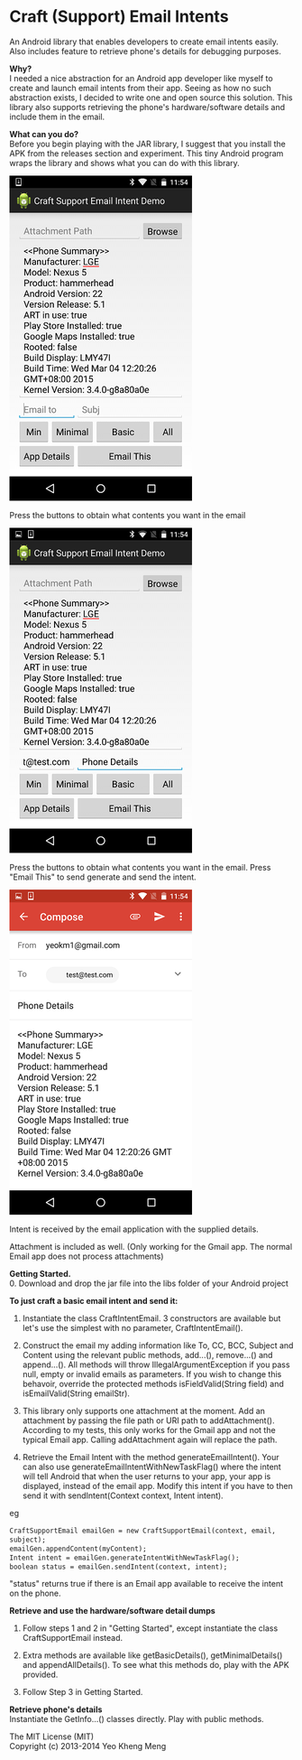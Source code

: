 Craft (Support) Email Intents
=============================

An Android library that enables developers to create email intents easily. Also includes feature to retrieve phone's details for debugging purposes.

<b>Why?</b><br>
I needed a nice abstraction for an Android app developer like myself to create and launch email intents from their app. Seeing as how no such abstraction exists, I decided to write one and open source this solution. This library also supports retrieving the phone's hardware/software details and include them in the email.

<b>What can you do?</b><br>
Before you begin playing with the JAR library, I suggest that you install the APK from the releases section and experiment. This tiny Android program wraps the library and shows what you can do with this library.

![Screen](/screenshots/details.png)

Press the buttons to obtain what contents you want in the email


![Screen](/screenshots/enter-email-details.png)

Press the buttons to obtain what contents you want in the email. Press "Email This" to send generate and send the intent.


![Screen](/screenshots/email-application.png)

Intent is received by the email application with the supplied details.



Attachment is included as well. (Only working for the Gmail app. The normal Email app does not process attachments)


<b>Getting Started.</b><br>
0. Download and drop the jar file into the libs folder of your Android project<br>

<b>To just craft a basic email intent and send it:</b>

1. Instantiate the class CraftIntentEmail. 3 constructors are available but let's use the simplest with no parameter, CraftIntentEmail().<br>

2. Construct the email my adding information like To, CC, BCC, Subject and Content using the relevant public methods, add...(), remove...() and append...(). All methods will throw IllegalArgumentException if you pass null, empty or invalid emails as parameters. If you wish to change this behavoir, override the protected methods isFieldValid(String field) and isEmailValid(String emailStr).<br>

3. This library only supports one attachment at the moment. Add an attachment by passing the file path or URI path to addAttachment(). According to my tests, this only works for the Gmail app and not the typical Email app. Calling addAttachment again will replace the path.<br>

4. Retrieve the Email Intent with the method generateEmailIntent(). Your can also use generateEmailIntentWithNewTaskFlag() where the intent will tell Android that when the user returns to your app, your app is displayed, instead of the email app. Modify this intent if you have to then send it with sendIntent(Context context, Intent intent).<br>


eg
```
CraftSupportEmail emailGen = new CraftSupportEmail(context, email, subject);
emailGen.appendContent(myContent);
Intent intent = emailGen.generateIntentWithNewTaskFlag();
boolean status = emailGen.sendIntent(context, intent);
```
"status" returns true if there is an Email app available to receive the intent on the phone.

<b>Retrieve and use the hardware/software detail dumps</b><br>

1. Follow steps 1 and 2 in "Getting Started", except instantiate the class CraftSupportEmail instead.<br>

2. Extra methods are available like getBasicDetails(), getMinimalDetails() and appendAllDetails(). To see what this methods do, play with the APK provided.<br>

3. Follow Step 3 in Getting Started.<br>


<b>Retrieve phone's details</b><br>
Instantiate the GetInfo...() classes directly. Play with public methods.


The MIT License (MIT)<br>
Copyright (c) 2013-2014 Yeo Kheng Meng<br>
